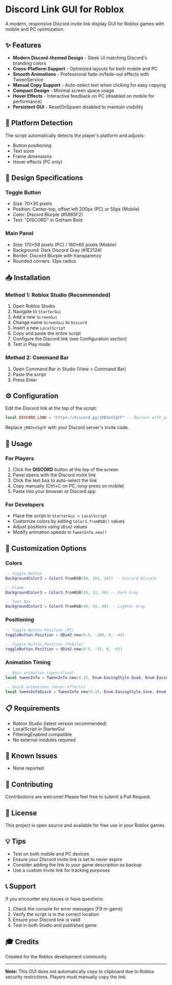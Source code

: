 # Discord Link GUI for Roblox

A modern, responsive Discord invite link display GUI for Roblox games with mobile and PC optimization.

## ✨ Features

- **Modern Discord-themed Design** - Sleek UI matching Discord's branding colors
- **Cross-Platform Support** - Optimized layouts for both mobile and PC
- **Smooth Animations** - Professional fade-in/fade-out effects with TweenService
- **Manual Copy Support** - Auto-select text when clicking for easy copying
- **Compact Design** - Minimal screen space usage
- **Hover Effects** - Interactive feedback on PC (disabled on mobile for performance)
- **Persistent GUI** - ResetOnSpawn disabled to maintain visibility

## 📱 Platform Detection

The script automatically detects the player's platform and adjusts:
- Button positioning
- Text sizes
- Frame dimensions
- Hover effects (PC only)

## 🎨 Design Specifications

### Toggle Button
- Size: 70×30 pixels
- Position: Center-top, offset left 200px (PC) or 55px (Mobile)
- Color: Discord Blurple (#5865F2)
- Text: "DISCORD" in Gotham Bold

### Main Panel
- Size: 170×58 pixels (PC) / 160×60 pixels (Mobile)
- Background: Dark Discord Gray (#1E2124)
- Border: Discord Blurple with transparency
- Rounded corners: 12px radius

## 📥 Installation

### Method 1: Roblox Studio (Recommended)
1. Open Roblox Studio
2. Navigate to `StarterGui`
3. Add a new `ScreenGui`
4. Change name `ScreenGui` to `Discord`
5. Insert a new `LocalScript`
6. Copy and paste the entire script
7. Configure the Discord link (see Configuration section)
8. Test in Play mode

### Method 2: Command Bar
1. Open Command Bar in Studio (View > Command Bar)
2. Paste the script
3. Press Enter

## ⚙️ Configuration

Edit the Discord link at the top of the script:

```lua
local DISCORD_LINK = "https://discord.gg/jRB3vn5gYF" -- Replace with your Discord link
```

Replace `jRB3vn5gYF` with your Discord server's invite code.

## 🎯 Usage

### For Players
1. Click the **DISCORD** button at the top of the screen
2. Panel opens with the Discord invite link
3. Click the text box to auto-select the link
4. Copy manually (Ctrl+C on PC, long-press on mobile)
5. Paste into your browser or Discord app

### For Developers
- Place the script in `StarterGui > LocalScript`
- Customize colors by editing `Color3.fromRGB()` values
- Adjust positions using `UDim2` values
- Modify animation speeds in `TweenInfo.new()`

## 🔧 Customization Options

### Colors
```lua
-- Toggle Button
BackgroundColor3 = Color3.fromRGB(88, 101, 242) -- Discord Blurple

-- Frame
BackgroundColor3 = Color3.fromRGB(30, 33, 36) -- Dark Gray

-- Text Box
BackgroundColor3 = Color3.fromRGB(40, 43, 48) -- Lighter Gray
```

### Positioning
```lua
-- Toggle Button Position (PC)
toggleButton.Position = UDim2.new(0.5, -200, 0, -43)

-- Toggle Button Position (Mobile)
toggleButton.Position = UDim2.new(0.5, -55, 0, -43)
```

### Animation Timing
```lua
-- Main animation (open/close)
local tweenInfo = TweenInfo.new(0.25, Enum.EasingStyle.Quad, Enum.EasingDirection.Out)

-- Quick animations (hover effects)
local tweenInfoQuick = TweenInfo.new(0.15, Enum.EasingStyle.Sine, Enum.EasingDirection.InOut)
```

## 📋 Requirements

- Roblox Studio (latest version recommended)
- LocalScript in StarterGui
- FilteringEnabled compatible
- No external modules required

## 🐛 Known Issues

- None reported

## 🤝 Contributing

Contributions are welcome! Please feel free to submit a Pull Request.

## 📝 License

This project is open source and available for free use in your Roblox games.

## 💡 Tips

- Test on both mobile and PC devices
- Ensure your Discord invite link is set to never expire
- Consider adding the link to your game description as backup
- Use a custom invite link for tracking purposes

## 📞 Support

If you encounter any issues or have questions:
1. Check the console for error messages (F9 in-game)
2. Verify the script is in the correct location
3. Ensure your Discord link is valid
4. Test in both Studio and published game

## 🎓 Credits

Created for the Roblox development community.

---

**Note:** This GUI does not automatically copy to clipboard due to Roblox security restrictions. Players must manually copy the link.
